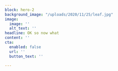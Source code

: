 ```yaml
---
block: hero-2
background_image: "/uploads/2020/11/25/leaf.jpg"
image:
  image: ''
  alt_text: ''
headline: OK so now what
content: ''
cta:
  enabled: false
  url: ''
  button_text: ''

---
```

